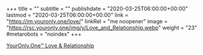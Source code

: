 +++
title = ""
subtitle = ""
publishdate = "2020-03-25T06:00:00+00:00"
lastmod = "2020-03-25T06:00:00+00:00"
link = "https://im.youronly.one/love/"
linkRel = "me noopener"
image = "https://rsc.youronly.one/img/y/Love_and_Relationship.webp"
weight = "23"
#metarobots = "noindex"
+++

[YourOnly.One™ Love & Relationship](https://im.youronly.one/love/ "YourOnly.One™ Love & Relationship")
